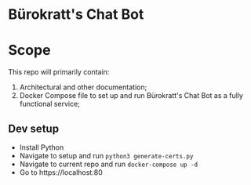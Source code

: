 # Bürokratt's Chat Bot

# Scope

This repo will primarily contain:

1. Architectural and other documentation;
2. Docker Compose file to set up and run Bürokratt's Chat Bot as a fully functional service;

## Dev setup

- Install Python
- Navigate to setup and run `python3 generate-certs.py`
- Navigate to current repo and run `docker-compose up -d`
- Go to https://localhost:80
